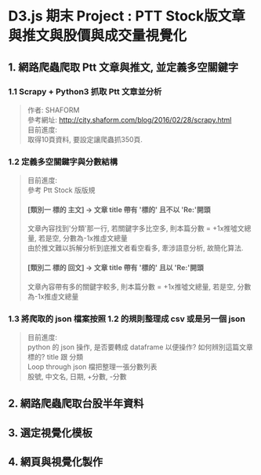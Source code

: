 # D3.js 期末 Project : PTT Stock版文章與推文與股價與成交量視覺化

## 1. 網路爬蟲爬取 Ptt 文章與推文, 並定義多空關鍵字
### 1.1 Scrapy + Python3  抓取 Ptt 文章並分析
> 作者: SHAFORM  
> 參考網址: http://city.shaform.com/blog/2016/02/28/scrapy.html  
> 目前進度:  
> 取得10頁資料, 要設定讓爬蟲抓350頁.


### 1.2 定義多空關鍵字與分數結構
> 目前進度:   
> 參考 Ptt Stock 版版規  
> #### [類別一 標的 主文]  -> 文章 title 帶有 '標的' 且不以 'Re:'開頭  
> 文章內容找到'分類'那一行, 若關鍵字多比空多, 則本篇分數 = +1x推噓文總量, 若是空, 分數為-1x推虛文總量  
> 由於推文難以拆解分析到底推文者看空看多, 牽涉語意分析, 故簡化算法.  
> #### [類別二 標的 回文] -> 文章 title 帶有 '標的' 且以 'Re:'開頭  
> 文章內容帶有多的關鍵字較多, 則本篇分數 = +1x推噓文總量, 若是空, 分數為-1x推虛文總量  


### 1.3 將爬取的 json 檔案按照 1.2 的規則整理成 csv 或是另一個 json
> 目前進度:  
> python 的 json 操作, 是否要轉成 dataframe 以便操作? 
> 如何辨別這篇文章標的? title 跟 分類  
> Loop through json 檔把整理一張分數列表  
> 股號, 中文名, 日期, +分數, -分數


## 2. 網路爬蟲爬取台股半年資料


## 3. 選定視覺化模板

## 4. 網頁與視覺化製作